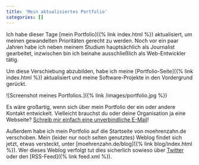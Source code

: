 ```yaml
---
title: 'Mein aktualisiertes Portfolio'
categories: []
---
```


Ich habe dieser Tage [mein Portfolio]({% link index.html %}) aktualisiert, um meinen gewandelten Prioritäten gerecht zu werden. Noch vor ein paar Jahren habe ich neben meinem Studium hauptsächlich als Journalist gearbeitet, inzwischen bin ich beinahe ausschließlich als Web-Entwickler tätig. 

Um diese Verschiebung abzubilden, habe ich meine [Portfolio-Seite]({% link index.html %}) aktualisiert und meine Software-Projekte in den Vordergrund gerückt.

![Screenshot meines Portfolios.]({% link /images/portfolio.jpg %})

Es wäre großartig, wenn sich über mein Portfolio der ein oder andere Kontakt entwickelt. Vielleicht brauchst du oder deine Organisation ja eine Webseite? [Schreib mir einfach eine unverbindliche E-Mail](mailto:hi@moehrenzahn.de)!

Außerdem habe ich mein Portfolio auf die Startseite von moehrenzahn.de verschoben. Mein (leider nur noch selten genutztes) Weblog findet sich jetzt, etwas versteckt, unter [moehrenzahn.de/blog]({% link blog/index.html %}). Wer dieses Weblog verfolgt tut dies sicherlich sowieso über [Twitter](https://twitter.com/_maxmelzer) oder den [RSS-Feed]({% link feed.xml %}).